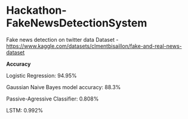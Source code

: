 # Hackathon-FakeNewsDetectionSystem
Fake news detection on twitter data
Dataset - https://www.kaggle.com/datasets/clmentbisaillon/fake-and-real-news-dataset

**Accuracy**

Logistic Regression: 94.95%

Gaussian Naive Bayes model accuracy: 88.3%

Passive-Agressive Classifier: 0.808%

LSTM: 0.992%
